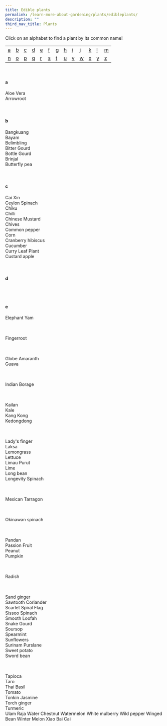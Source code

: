 ```yaml
---
title: Edible plants
permalink: /learn-more-about-gardening/plants/edibleplants/
description: ""
third_nav_title: Plants
---
```

Click on an alphabet to find a plant by its common name!
<table>
	<tbody>
		<tr>
		<td style="width:0; border-bottom:0px"><a href="#a">a</a></td>
		<td style="width:0; border-bottom:0px"><a href="#b">b</a></td>
		<td style="width:0; border-bottom:0px"><a href="#c">c</a></td>
		<td style="width:0; border-bottom:0px"><a href="#d">d</a></td>
		<td style="width:0; border-bottom:0px"><a href="#e">e</a></td>
		<td style="width:0; border-bottom:0px"><a href="#f">f</a></td>
		<td style="width:0; border-bottom:0px"><a href="#g">g</a></td>
		<td style="width:0; border-bottom:0px"><a href="#h">h</a></td>
		<td style="width:0; border-bottom:0px"><a href="#i">i</a></td>
		<td style="width:0; border-bottom:0px"><a href="#j">j</a></td>
		<td style="width:0; border-bottom:0px"><a href="#k">k</a></td>
		<td style="width:0; border-bottom:0px"><a href="#l">l</a></td>
		<td style="border-bottom:0px"><a href="#m">m</a></td>
	</tr>
		<tr>
		<td style="width:0; border-bottom:0px"><a href="#n">n</a></td>
		<td style="width:0; border-bottom:0px"><a href="#o">o</a></td>
		<td style="width:0; border-bottom:0px"><a href="#p">p</a></td>
		<td style="width:0; border-bottom:0px"><a href="#q">q</a></td>
		<td style="width:0; border-bottom:0px"><a href="#r">r</a></td>
		<td style="width:0; border-bottom:0px"><a href="#s">s</a></td>
		<td style="width:0; border-bottom:0px"><a href="#t">t</a></td>
		<td style="width:0; border-bottom:0px"><a href="#u">u</a></td>
		<td style="width:0; border-bottom:0px"><a href="#v">v</a></td>
		<td style="width:0; border-bottom:0px"><a href="#w">w</a></td>
		<td style="width:0; border-bottom:0px"><a href="#x">x</a></td>
		<td style="width:0; border-bottom:0px"><a href="#y">y</a></td>
		<td style="border-bottom:0px"><a href="#z">z</a></td>
	</tr>
</tbody></table>
<br>

<section>
<h4 id="#a">a</h4>
Aloe Vera <br>
Arrowroot <br>
	<br><br>
</section>

<section>
<h4 id="#b">b</h4>
Bangkuang <br>
Bayam <br>
Belimbling <br>
Bitter Gourd <br>
Bottle Gourd <br>
Brinjal <br>
Butterfly pea <br>
	 <br><br>
</section>

<section>
<h4 id="#c">c</h4>
Cai Xin  <br>
Ceylon Spinach <br>
Chiku <br>
Chilli <br>
Chinese Mustard <br>
Chives <br>
Common pepper <br>
Corn <br>
Cranberry hibiscus <br>
Cucumber <br>
Curry Leaf Plant <br>
Custard apple <br>
	 <br><br>
</section>

<section>
<h4 id="#d">d</h4>
	<br><br>
</section>

<section>
<h4 id="#e">e</h4>
Elephant Yam<br>
	<br><br>
</section>


Fingerroot<br>
<br><br>

Globe Amaranth<br>
Guava<br>
<br><br>

Indian Borage<br>
<br><br>

Kailan<br>
Kale<br>
Kang Kong<br>
Kedongdong<br>
<br><br>

Lady's finger<br>
Laksa<br>
Lemongrass<br>
Lettuce<br>
Limau Purut<br>
Lime<br>
Long bean<br>
Longevity Spinach<br>
<br><br>


Mexican Tarragon<br>
<br><br>

Okinawan spinach<br>
<br><br>

Pandan<br>
Passion Fruit<br>
Peanut<br>
Pumpkin <br>
<br><br>

Radish<br>
<br><br>

Sand ginger<br>
Sawtooth Coriander<br>
Scarlet Spiral Flag<br>
Sissoo Spinach<br>
Smooth Loofah<br>
Snake Gourd<br>
Soursop<br>
Spearmint<br>
Sunflowers<br>
Surinam Purslane<br>
Sweet potato<br>
Sword bean<br>
<br><br>


Tapioca<br>
Taro<br>
Thai Basil<br>
Tomato<br>
Tonkin Jasmine<br>
Torch ginger<br>
Turmeric<br>
Ulam Raja
Water Chestnut
Watermelon
White mulberry
Wild pepper
Winged Bean 
Winter Melon
Xiao Bai Cai